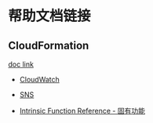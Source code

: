 # 帮助文档链接

## CloudFormation

[doc link](https://docs.aws.amazon.com/zh_cn/AWSCloudFormation/latest/UserGuide/Welcome.html)

- [CloudWatch](https://docs.aws.amazon.com/zh_cn/AWSCloudFormation/latest/UserGuide/quickref-cloudwatch.html)
- [SNS](https://docs.aws.amazon.com/zh_cn/AWSCloudFormation/latest/UserGuide/quickref-sns.html)

- [Intrinsic Function Reference - 固有功能](https://docs.aws.amazon.com/AWSCloudFormation/latest/UserGuide/intrinsic-function-reference.html)
